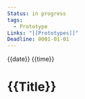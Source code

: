 ```yaml
---
Status: in progress
tags:
  - Prototype
Links: "[[Prototypes]]"
Deadline: 0001-01-01
---
```

{{date}} {{time}}
# {{Title}}

